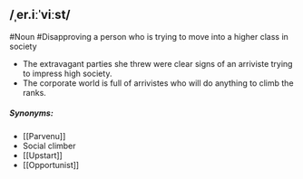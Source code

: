 ## /ˌer.iːˈviːst/
#Noun  #Disapproving 
a person who is trying to move into a higher class in society

- The extravagant parties she threw were clear signs of an arriviste trying to impress high society.
- The corporate world is full of arrivistes who will do anything to climb the ranks.

##### Synonyms:
- [[Parvenu]]
- Social climber
- [[Upstart]]
- [[Opportunist]]